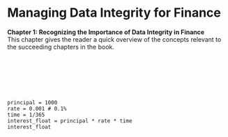 # Managing Data Integrity for Finance

**Chapter 1: Recognizing the Importance of Data Integrity in Finance** <br />
This chapter gives the reader a quick overview of the concepts relevant to the succeeding chapters in the book.

<br />
<br />
<br />
<br />
<br />




```
principal = 1000
rate = 0.001 # 0.1%
time = 1/365
interest_float = principal * rate * time
interest_float
```
